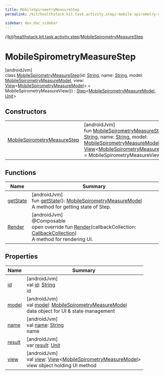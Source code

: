 ```yaml
---
title: MobileSpirometryMeasureStep
permalink: /kit/healthstack.kit.task.activity.step/-mobile-spirometry-measure-step/index.html

sidebar: dev_doc_sidebar
---
```

//[kit](../../../index.html)/[healthstack.kit.task.activity.step](../index.html)/[MobileSpirometryMeasureStep](index.html)



# MobileSpirometryMeasureStep



[androidJvm]\
class [MobileSpirometryMeasureStep](index.html)(id: [String](https://kotlinlang.org/api/latest/jvm/stdlib/kotlin/-string/index.html), name: [String](https://kotlinlang.org/api/latest/jvm/stdlib/kotlin/-string/index.html), model: [MobileSpirometryMeasureModel](../../healthstack.kit.task.activity.model/-mobile-spirometry-measure-model/index.html), view: [View](../../healthstack.kit.task.base/-view/index.html)&lt;[MobileSpirometryMeasureModel](../../healthstack.kit.task.activity.model/-mobile-spirometry-measure-model/index.html)&gt; = MobileSpirometryMeasureView()) : [Step](../../healthstack.kit.task.base/-step/index.html)&lt;[MobileSpirometryMeasureModel](../../healthstack.kit.task.activity.model/-mobile-spirometry-measure-model/index.html), [Unit](https://kotlinlang.org/api/latest/jvm/stdlib/kotlin/-unit/index.html)&gt;



## Constructors


| | |
|---|---|
| [MobileSpirometryMeasureStep](-mobile-spirometry-measure-step.html) | [androidJvm]<br>fun [MobileSpirometryMeasureStep](-mobile-spirometry-measure-step.html)(id: [String](https://kotlinlang.org/api/latest/jvm/stdlib/kotlin/-string/index.html), name: [String](https://kotlinlang.org/api/latest/jvm/stdlib/kotlin/-string/index.html), model: [MobileSpirometryMeasureModel](../../healthstack.kit.task.activity.model/-mobile-spirometry-measure-model/index.html), view: [View](../../healthstack.kit.task.base/-view/index.html)&lt;[MobileSpirometryMeasureModel](../../healthstack.kit.task.activity.model/-mobile-spirometry-measure-model/index.html)&gt; = MobileSpirometryMeasureView()) |


## Functions


| Name | Summary |
|---|---|
| [getState](../../healthstack.kit.task.base/-step/get-state.html) | [androidJvm]<br>fun [getState](../../healthstack.kit.task.base/-step/get-state.html)(): [MobileSpirometryMeasureModel](../../healthstack.kit.task.activity.model/-mobile-spirometry-measure-model/index.html)<br>A method for getting state of Step. |
| [Render](-render.html) | [androidJvm]<br>@Composable<br>open override fun [Render](-render.html)(callbackCollection: [CallbackCollection](../../healthstack.kit.task.base/-callback-collection/index.html))<br>A method for rendering UI. |


## Properties


| Name | Summary |
|---|---|
| [id](../../healthstack.kit.task.base/-step/id.html) | [androidJvm]<br>val [id](../../healthstack.kit.task.base/-step/id.html): [String](https://kotlinlang.org/api/latest/jvm/stdlib/kotlin/-string/index.html)<br>id |
| [model](../../healthstack.kit.task.base/-step/model.html) | [androidJvm]<br>val [model](../../healthstack.kit.task.base/-step/model.html): [MobileSpirometryMeasureModel](../../healthstack.kit.task.activity.model/-mobile-spirometry-measure-model/index.html)<br>data object for UI & state management |
| [name](../../healthstack.kit.task.base/-step/name.html) | [androidJvm]<br>val [name](../../healthstack.kit.task.base/-step/name.html): [String](https://kotlinlang.org/api/latest/jvm/stdlib/kotlin/-string/index.html)<br>name |
| [result](../../healthstack.kit.task.base/-step/result.html) | [androidJvm]<br>var [result](../../healthstack.kit.task.base/-step/result.html): [Unit](https://kotlinlang.org/api/latest/jvm/stdlib/kotlin/-unit/index.html) |
| [view](../../healthstack.kit.task.base/-step/view.html) | [androidJvm]<br>val [view](../../healthstack.kit.task.base/-step/view.html): [View](../../healthstack.kit.task.base/-view/index.html)&lt;[MobileSpirometryMeasureModel](../../healthstack.kit.task.activity.model/-mobile-spirometry-measure-model/index.html)&gt;<br>view object holding UI method |

